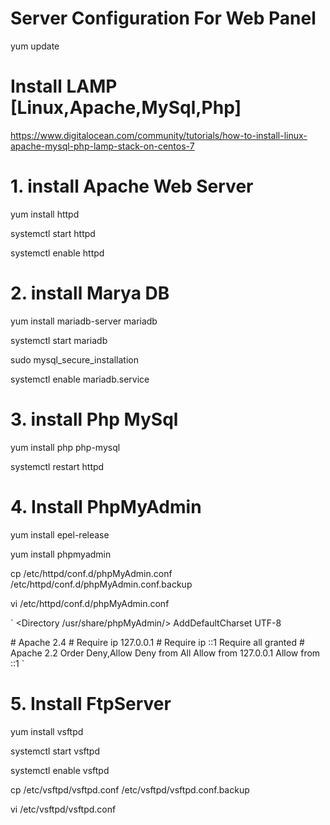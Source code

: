 # Server Configuration For Web Panel
yum update


# Install LAMP [Linux,Apache,MySql,Php]
https://www.digitalocean.com/community/tutorials/how-to-install-linux-apache-mysql-php-lamp-stack-on-centos-7


# 1. install Apache Web Server
yum install httpd

systemctl start httpd

systemctl enable httpd


# 2. install Marya DB
yum install mariadb-server mariadb

systemctl start mariadb

sudo mysql_secure_installation

systemctl enable mariadb.service


# 3. install Php MySql
yum install php php-mysql

systemctl restart httpd


# 4. Install PhpMyAdmin
yum install epel-release

yum install phpmyadmin

cp /etc/httpd/conf.d/phpMyAdmin.conf /etc/httpd/conf.d/phpMyAdmin.conf.backup

vi /etc/httpd/conf.d/phpMyAdmin.conf

` 
<Directory /usr/share/phpMyAdmin/>
   AddDefaultCharset UTF-8

   <IfModule mod_authz_core.c>
     # Apache 2.4
     <RequireAny>
      # Require ip 127.0.0.1
      # Require ip ::1
        Require all granted
     </RequireAny>
   </IfModule>
   <IfModule !mod_authz_core.c>
     # Apache 2.2
     Order Deny,Allow
     Deny from All
     Allow from 127.0.0.1
     Allow from ::1
   </IfModule>
</Directory>
`


# 5. Install FtpServer
yum install vsftpd

systemctl start vsftpd

systemctl enable vsftpd

cp /etc/vsftpd/vsftpd.conf /etc/vsftpd/vsftpd.conf.backup

vi /etc/vsftpd/vsftpd.conf





